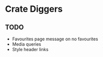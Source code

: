 # Crate Diggers

## TODO

- Favourites page message on no favourites
- Media queries
- Style header links